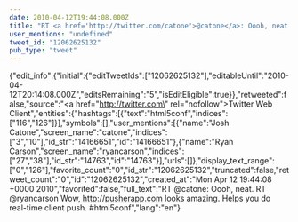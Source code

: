 ```yaml
---
date: 2010-04-12T19:44:08.000Z
title: "RT <a href='http://twitter.com/catone'>@catone</a>: Oooh, neat. RT <a href='http://twitter.com/ryancarson'>@ryancarson</a> Wow, http://pusherapp.com looks amazing. Helps you do real-time client push. #html5conf″"
user_mentions: "undefined"
tweet_id: "12062625132"
pub_type: "tweet"
---
```

{"edit_info":{"initial":{"editTweetIds":["12062625132"],"editableUntil":"2010-04-12T20:14:08.000Z","editsRemaining":"5","isEditEligible":true}},"retweeted":false,"source":"<a href=\"http://twitter.com\" rel=\"nofollow\">Twitter Web Client</a>","entities":{"hashtags":[{"text":"html5conf","indices":["116","126"]}],"symbols":[],"user_mentions":[{"name":"Josh Catone","screen_name":"catone","indices":["3","10"],"id_str":"14166651","id":"14166651"},{"name":"Ryan Carson","screen_name":"ryancarson","indices":["27","38"],"id_str":"14763","id":"14763"}],"urls":[]},"display_text_range":["0","126"],"favorite_count":"0","id_str":"12062625132","truncated":false,"retweet_count":"0","id":"12062625132","created_at":"Mon Apr 12 19:44:08 +0000 2010","favorited":false,"full_text":"RT @catone: Oooh, neat. RT @ryancarson Wow, http://pusherapp.com looks amazing. Helps you do real-time client push. #html5conf","lang":"en"}
